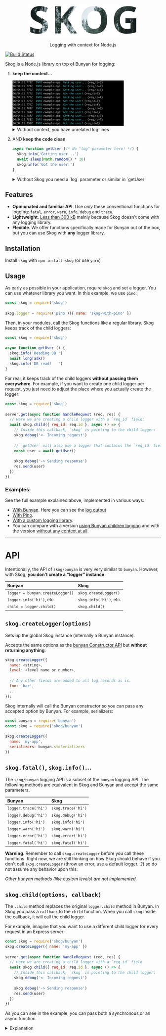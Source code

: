<div align="center">
<img src="media/logo.png" width="360">
<p>
Logging with context for Node.js
</p>
</div>


[![Build Status](https://travis-ci.org/KTH/skog.svg?branch=master)](https://travis-ci.org/KTH/skog)

Skog is a Node.js library on top of Bunyan for logging:

1. **keep the context...**

    <img src="media/logs-skog.png" width="360" alt="caption showing logs without req_id field">
    <details>
    <summary>Without context, you have unrelated log lines</summary><br>
    <img src="media/logs-no-skog.png" width="360" alt="caption showing logs without req_id field">
    </details>

2. AND **keep the code clean**

    ```js
    async function getUser (/* No "log" parameter here! */) {
      skog.info('Getting user...')
      await sleep(Math.random() * 10)
      skog.info('Got the user!')
    }
    ```

    <details>
    <summary>Without Skog you need a `log` parameter or similar in `getUser`</summary><br>

    ```js
    async function getUser (log) {
      log.info('Getting user...')
      await sleep(Math.random() * 10)
      log.info('Got the user!')
    }
    ```

    </details>

## Features

- **Opinionated and familiar API**. Use *only* these conventional functions for logging: `fatal`, `error`, `warn`, `info`, `debug` and `trace`.
- **Lightweight**. [Less than 300 kB](https://packagephobia.now.sh/result?p=skog) mainly because Skog doesn't come with any logging library.
- **Flexible**. We offer functions specifically made for Bunyan out of the box, but you can use Skog with **any** logger library.

## Installation

Install `skog` with `npm install skog` (or use `yarn`)

## Usage

As early as possible in your application, require `skog` and set a logger. You can use whatever library you want. In this example, we use `pino`:

```js
const skog = require('skog')

skog.logger = require('pino')({ name: 'skog-with-pino' })
```

Then, in your modules, call the Skog functions like a regular library. Skog keeps track of the child loggers:

```js
const skog = require('skog')

async function getUser () {
  skog.info('Reading DB ')
  await longTask()
  skog.info('DB read!   ')
}
```

For real, it keeps track of the child loggers **without passing them everywhere**. For example, if you want to create one child logger per request, you just need to adjust the place where you actually create the logger:

```js
const skog = require('skog')

server.get(async function handleRequest (req, res) {
  // Here we are creating a child logger with a `req_id` field:
  await skog.child({ req_id: req.id }, async () => {
    // Inside this callback, `skog` is pointing to the child logger:
    skog.debug('<- Incoming request')

    // `getUser` will also use a logger that contains the `req_id` field
    const user = await getUser()

    skog.debug('-> Sending response')
    res.send(user)
  })
})
```

### Examples:

See the full example explained above, implemented in various ways:

- [With Bunyan](examples/bunyan.js). Here you can see the [log output](examples/bunyan.log)
- [With Pino](examples/pino.js).
- [With a custom logging library](examples/custom.js).
- You can compare with a version [using Bunyan children logging](examples/no-skog.js) and with the version [without any context at all](examples/no-req.js).


---

# API

Intentionally, the API of `skog/bunyan` is very very similar to `bunyan`. However, with Skog, **you don't create a "logger" instance**.

| Bunyan                           | Skog
|:---------------------------------|:----------
| `logger = bunyan.createLogger()` | `skog.createLogger()`
| `logger.info('hi')`, etc.        | `skog.info('hi')`, etc.
| `child = logger.child()`         | `skog.child()`

## `skog.createLogger(options)`

Sets up the global Skog instance (internally a Bunyan instance).

Accepts the same options as the [bunyan Constructor API](https://github.com/trentm/node-bunyan#constructor-api) but **without returning anything**:

```js
skog.createLogger({
  name: <string>,
  level: <level name or number>,

  // Any other fields are added to all log records as is.
  foo: 'bar',
  ...
});
```

Skog internally will call the Bunyan constructor so you can pass any accepted option by Bunyan. For example, serializers:

```js
const bunyan = require('bunyan')
const skog = require('skog/bunyan')

skog.createLogger({
  name: 'my-app',
  serializers: bunyan.stdSerializers
})
```

## `skog.fatal()`, `skog.info()`...

The `skog/bunyan` logging API is a subset of the `bunyan` logging API. The following methods are equivalent in Skog and Bunyan and accept the same parameters.

 Bunyan                      | Skog
|:---------------------------|:----------
| `logger.trace('hi')`       | `skog.trace('hi')`
| `logger.debug('hi')`       | `skog.debug('hi')`
| `logger.info('hi')`        | `skog.info('hi')`
| `logger.warn('hi')`        | `skog.warn('hi')`
| `logger.error('hi')`       | `skog.error('hi')`
| `logger.fatal('hi')`       | `skog.fatal('hi')`

**Warning**. Remember to call `skog.createLogger` before you call these functions. Right now, we are still thinking on how Skog should behave if you don't call `skog.createLogger` (throw an error, use a default logger...?) so do not assume any behavior upon this.

*Other bunyan methods (like custom levels) are not implemented.*

## `skog.child(options, callback)`

The `.child` method replaces the original `logger.child` method in Bunyan. In Skog you pass a `callback` to the `child` function. When you call `skog` inside the callback, it will call the child logger.

For example, imagine that you want to use a different child logger for every request in an Express server:

```js
const skog = require('skog/bunyan')
skog.createLogger({ name: 'my-app' })

server.get(async function handleRequest (req, res) {
  // Here we are creating a child logger with a `req_id` field
  await skog.child({ req_id: req.id }, async () => {
    // Inside this callback, `skog` is pointing to the child logger:
    skog.debug('<- Incoming request')

    skog.debug('-> Sending response')
    res.send(user)
  })
})
```

As you can see in the example, you can pass both a synchronous or an async function.

<details>
<summary>Explanation</summary>

Whatever you return in the callback function, it will be returned by `skog.child`:

```js
const a = skog.child(options, () => {
  skog.info('inside')
  return 5
})

// Now `a` has a value of `5`
```

It means, that if you pass an async function as callback (a function that returns a Promise), the promise is returned by `skog.child` and you can `await` it:

```js
const a = skog.child(options, async () => {
  // This "callback" function returns a Promise because it is an async function
  skog.info('inside')
})


// Now "a" is the Promise returned by the callback:
await a
```

This means also that any error thrown by the callback is propagated outside of `skog.child`:

```js
try {
  await skog.child({}, async () => {
    throw new Error()
  })
} catch (err) {
  // Here we get the "Error" thrown inside the callback
}
```

</details>
